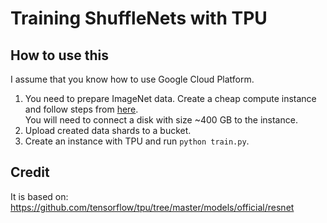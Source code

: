 # Training ShuffleNets with TPU

## How to use this
I assume that you know how to use Google Cloud Platform.

1. You need to prepare ImageNet data. Create a cheap compute instance and follow steps from [here](https://github.com/TropComplique/shufflenet-v2-tensorflow/tree/master/data).  
You will need to connect a disk with size ~400 GB to the instance.
2. Upload created data shards to a bucket.
3. Create an instance with TPU and run `python train.py`.

## Credit
It is based on:
https://github.com/tensorflow/tpu/tree/master/models/official/resnet
